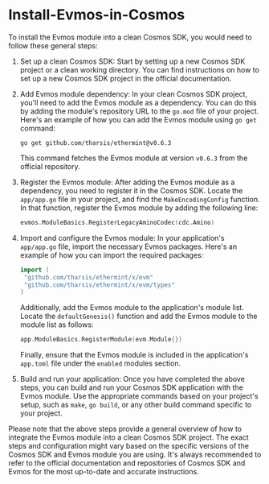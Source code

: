 # Install-Evmos-in-Cosmos
To install the Evmos module into a clean Cosmos SDK, you would need to follow these general steps:

1. Set up a clean Cosmos SDK: Start by setting up a new Cosmos SDK project or a clean working directory. You can find instructions on how to set up a new Cosmos SDK project in the official documentation.

2. Add Evmos module dependency: In your clean Cosmos SDK project, you'll need to add the Evmos module as a dependency. You can do this by adding the module's repository URL to the `go.mod` file of your project. Here's an example of how you can add the Evmos module using `go get` command:

   ```shell
   go get github.com/tharsis/ethermint@v0.6.3
   ```

   This command fetches the Evmos module at version `v0.6.3` from the official repository.

3. Register the Evmos module: After adding the Evmos module as a dependency, you need to register it in the Cosmos SDK. Locate the `app/app.go` file in your project, and find the `MakeEncodingConfig` function. In that function, register the Evmos module by adding the following line:

   ```go
   evmos.ModuleBasics.RegisterLegacyAminoCodec(cdc.Amino)
   ```

4. Import and configure the Evmos module: In your application's `app/app.go` file, import the necessary Evmos packages. Here's an example of how you can import the required packages:

   ```go
   import (
   	"github.com/tharsis/ethermint/x/evm"
   	"github.com/tharsis/ethermint/x/evm/types"
   )
   ```

   Additionally, add the Evmos module to the application's module list. Locate the `defaultGenesis()` function and add the Evmos module to the module list as follows:

   ```go
   app.ModuleBasics.RegisterModule(evm.Module{})
   ```

   Finally, ensure that the Evmos module is included in the application's `app.toml` file under the `enabled` modules section.

5. Build and run your application: Once you have completed the above steps, you can build and run your Cosmos SDK application with the Evmos module. Use the appropriate commands based on your project's setup, such as `make`, `go build`, or any other build command specific to your project.

Please note that the above steps provide a general overview of how to integrate the Evmos module into a clean Cosmos SDK project. The exact steps and configuration might vary based on the specific versions of the Cosmos SDK and Evmos module you are using. It's always recommended to refer to the official documentation and repositories of Cosmos SDK and Evmos for the most up-to-date and accurate instructions.
